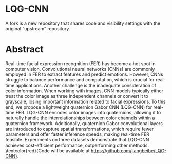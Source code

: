 # LQG-CNN
A fork is a new repository that shares code and visibility settings with the original “upstream” repository.
# Abstract
Real-time facial expression recognition (FER) has become a hot spot in computer vision. Convolutional neural networks (CNNs) are commonly employed in FER to extract features and predict emotions. However, CNNs struggle to balance performance and computation, which is crucial for real-time applications. Another challenge is the inadequate consideration of color information. When working with images, CNN models typically either treat the color image as three independent channels or convert it to grayscale, losing important information related to facial expressions. To this end, we propose a lightweight quaternion Gabor CNN (LQG-CNN) for real-time FER.  LQG-CNN encodes color images into quaternions, allowing it to naturally handle the interrelationships between color channels within a quaternion framework. Additionally, quaternion Gabor convolutional layers are introduced to capture spatial transformations, which require fewer parameters and offer faster inference speeds, making real-time FER feasible. Experiments on three datasets demonstrate that LQG-CNN achieves cost-efficient performance, outperforming other methods. \textcolor{red}{Code will be available at https://github.com/jiangbeibe/LQG-CNN}.
